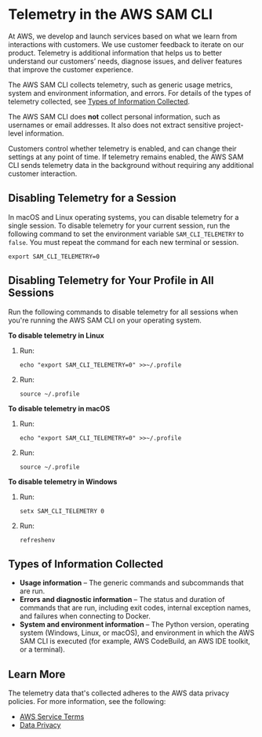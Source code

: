 # Telemetry in the AWS SAM CLI<a name="serverless-sam-telemetry"></a>

At AWS, we develop and launch services based on what we learn from interactions with customers\. We use customer feedback to iterate on our product\. Telemetry is additional information that helps us to better understand our customers’ needs, diagnose issues, and deliver features that improve the customer experience\.

The AWS SAM CLI collects telemetry, such as generic usage metrics, system and environment information, and errors\. For details of the types of telemetry collected, see [Types of Information Collected](#serverless-sam-telemtry-data-collected)\.

The AWS SAM CLI does **not** collect personal information, such as usernames or email addresses\. It also does not extract sensitive project\-level information\.

Customers control whether telemetry is enabled, and can change their settings at any point of time\. If telemetry remains enabled, the AWS SAM CLI sends telemetry data in the background without requiring any additional customer interaction\.

## Disabling Telemetry for a Session<a name="serverless-sam-telemtry-opt-out"></a>

In macOS and Linux operating systems, you can disable telemetry for a single session\. To disable telemetry for your current session, run the following command to set the environment variable `SAM_CLI_TELEMETRY` to `false`\. You must repeat the command for each new terminal or session\. 

```
export SAM_CLI_TELEMETRY=0
```

## Disabling Telemetry for Your Profile in All Sessions<a name="serverless-sam-telemtry-opt-out"></a>

Run the following commands to disable telemetry for all sessions when you're running the AWS SAM CLI on your operating system\.

**To disable telemetry in Linux**

1. Run:

   ```
   echo "export SAM_CLI_TELEMETRY=0" >>~/.profile
   ```

1. Run:

   ```
   source ~/.profile
   ```

**To disable telemetry in macOS**

1. Run:

   ```
   echo "export SAM_CLI_TELEMETRY=0" >>~/.profile
   ```

1. Run:

   ```
   source ~/.profile
   ```

**To disable telemetry in Windows**

1. Run:

   ```
   setx SAM_CLI_TELEMETRY 0
   ```

1. Run:

   ```
   refreshenv
   ```

## Types of Information Collected<a name="serverless-sam-telemtry-data-collected"></a>
+ **Usage information** – The generic commands and subcommands that are run\.
+ **Errors and diagnostic information** – The status and duration of commands that are run, including exit codes, internal exception names, and failures when connecting to Docker\.
+ **System and environment information** – The Python version, operating system \(Windows, Linux, or macOS\), and environment in which the AWS SAM CLI is executed \(for example, AWS CodeBuild, an AWS IDE toolkit, or a terminal\)\.

## Learn More<a name="serverless-sam-telemtry-learn-more"></a>

The telemetry data that's collected adheres to the AWS data privacy policies\. For more information, see the following:
+ [AWS Service Terms](https://aws.amazon.com/service-terms/)
+ [Data Privacy](https://aws.amazon.com/compliance/data-privacy-faq/)